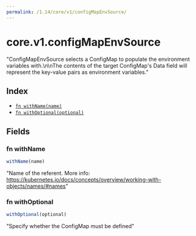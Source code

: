 ```yaml
---
permalink: /1.14/core/v1/configMapEnvSource/
---
```


# core.v1.configMapEnvSource

"ConfigMapEnvSource selects a ConfigMap to populate the environment variables with.\n\nThe contents of the target ConfigMap's Data field will represent the key-value pairs as environment variables."

## Index

* [`fn withName(name)`](#fn-withname)
* [`fn withOptional(optional)`](#fn-withoptional)

## Fields

### fn withName

```ts
withName(name)
```

"Name of the referent. More info: https://kubernetes.io/docs/concepts/overview/working-with-objects/names/#names"

### fn withOptional

```ts
withOptional(optional)
```

"Specify whether the ConfigMap must be defined"